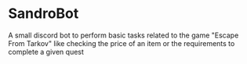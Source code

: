# SandroBot
A small discord bot to perform basic tasks related to the game "Escape From Tarkov" like checking the price of an item or the requirements to complete a given quest
